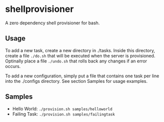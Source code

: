 shellprovisioner
================

A zero dependency shell provisioner for bash.

Usage
-----

To add a new task, create a new directory in ./tasks. Inside this directory, create a file `./do.sh` that will be executed when the server is provisioned. Optinally place a file `./undo.sh` that rolls back any changes if an error occurs.

To add a new configuration, simply put a file that contains one task per line into the ./configs directory. See section Samples for usage examples.

Samples
-------

* Hello World: `./provision.sh samples/helloworld`
* Failing Task: `./provision.sh samples/failingtask`
